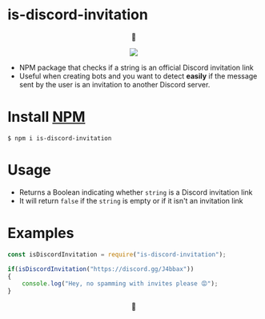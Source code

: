 # is-discord-invitation

<p align="center">🤖</p>

<p align="center"><a href="https://nodei.co/npm/is-discord-invitation/"><img src="https://nodei.co/npm/is-discord-invitation.png"></a></p>

* NPM package that checks if a string is an official Discord invitation link
* Useful when creating bots and you want to detect **easily** if the message sent by the user is an invitation to another Discord server.

# Install [NPM](https://www.npmjs.com/package/is-discord-invite)

 `$ npm i is-discord-invitation`

# Usage

- Returns a Boolean indicating whether `string` is a  Discord invitation link
- It will return `false` if the `string` is empty or if it isn't an invitation link

# Examples

```javascript
const isDiscordInvitation = require("is-discord-invitation");

if(isDiscordInvitation("https://discord.gg/J4bbax"))
{
    console.log("Hey, no spamming with invites please 😡");
}
```

<p align="center">🤖</p>